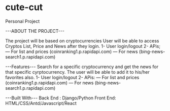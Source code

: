 # cute-cut
Personal Project

---ABOUT THE PROJECT---

The project will be based on cryptocurrencies
User will be able to access Cryptos List, Price and News after they login.
1- User login/logout
2- APis;
 — For list and prices (coinranking1.p.rapidapi.com)
 — For news (bing-news-search1.p.rapidapi.com)

---Features---
  Search for a specific cryptocurrency and get the news for that specific cyrptocurrency. The user will be able to add it to his/her favorites also.
  1- User login/logout
  2- APis:
    — For list and prices (coinranking1.p.rapidapi.com)
   — For news (bing-news-search1.p.rapidapi.com)

---Built With---
Back End : Django/Python
Front End: HTML/CSS/Antd/Javascript/React

